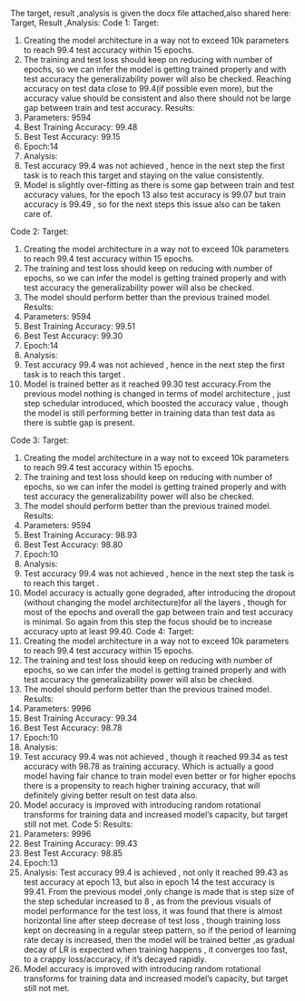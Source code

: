 The target, result ,analysis is given the docx file attached,also shared here:
Target, Result ,Analysis:
Code 1: 
Target:
1.	Creating the model architecture in a way not to exceed 10k parameters to reach 99.4 test accuracy within 15 epochs.
2.	The training and test loss should keep on reducing with number of epochs, so we can infer the model is getting trained properly and with test accuracy the generalizability power will also be checked.
Reaching  accuracy on test data close to 99.4(if possible even more), but the accuracy value should be consistent and also there should not be large gap between train and test accuracy.
Results:
1.	Parameters: 9594
2.	Best Training Accuracy: 99.48
3.	Best Test Accuracy: 99.15
4.	Epoch:14
3.	Analysis:
1.	Test accuracy 99.4 was not achieved , hence in the next step the first task is to reach this target and staying on the value consistently.
2.	Model is slightly over-fitting as there is  some gap between train and test accuracy values, for the  epoch 13 also test accuracy is 99.07 but train accuracy is 99.49 , so for the next steps this issue also can be taken care of.

Code 2: 
Target:
1.	Creating the model architecture in a way not to exceed 10k parameters to reach 99.4 test accuracy within 15 epochs.
2.	The training and test loss should keep on reducing with number of epochs, so we can infer the model is getting trained properly and with test accuracy the generalizability power will also be checked.
3.	The model should perform better than the previous trained model.
Results:
1.	Parameters: 9594
2.	Best Training Accuracy: 99.51
3.	Best Test Accuracy: 99.30
4.	Epoch:14
4.	Analysis:
1.	Test accuracy 99.4 was not achieved , hence in the next step the first task is to reach this target .
2.	Model is trained better as it reached 99.30 test accuracy.From the previous model nothing is changed in terms of model architecture , just step schedular introduced, which boosted the accuracy value , though the model is still performing better in training data than test data as there is subtle gap is present.

Code 3: 
Target:
1.	Creating the model architecture in a way not to exceed 10k parameters to reach 99.4 test accuracy within 15 epochs.
2.	The training and test loss should keep on reducing with number of epochs, so we can infer the model is getting trained properly and with test accuracy the generalizability power will also be checked.
3.	The model should perform better than the previous trained model.
Results:
1.	Parameters: 9594
2.	Best Training Accuracy: 98.93
3.	Best Test Accuracy: 98.80
4.	Epoch:10
4.	Analysis:
1.	Test accuracy 99.4 was not achieved , hence in the next step the task is to reach this target .
2.	Model accuracy is actually gone degraded, after introducing the dropout (without changing the model architecture)for all the layers , though for most of the epochs and overall the gap between train and test accuracy is minimal. So again from this step the focus should be to increase accuracy upto at least 99.40. 
Code 4:
Target:
1.	Creating the model architecture in a way not to exceed 10k parameters to reach 99.4 test accuracy within 15 epochs.
2.	The training and test loss should keep on reducing with number of epochs, so we can infer the model is getting trained properly and with test accuracy the generalizability power will also be checked.
3.	The model should perform better than the previous trained model.
Results:
1.	Parameters: 9996
2.	Best Training Accuracy: 99.34
3.	Best Test Accuracy: 98.78
4.	Epoch:10
4.	Analysis:
1.	Test accuracy 99.4 was not achieved , though it reached 99.34 as test accuracy with 98.78 as training accuracy. Which is actually a good model having fair chance to train model even better or for higher epochs there is a propensity to reach higher training accuracy, that will definitely giving better result on test data also. 
2.	Model accuracy is improved with introducing random rotational transforms for training data and increased model’s capacity, but target still not met.
Code 5: 
Results:
1.	Parameters: 9996
2.	Best Training Accuracy: 99.43
3.	Best Test Accuracy: 98.85
4.	Epoch:13
2.	Analysis:
Test accuracy 99.4 is achieved , not only it reached 99.43  as test accuracy at epoch 13, but also in epoch 14 the test accuracy is 99.41. From the previous model ,only change is made that is step size of the step schedular increased to 8 , as from the previous visuals of model performance for the test loss, it was found that there is almost horizontal line after steep decrease of test loss , though training loss kept on decreasing in a regular steep pattern, so if the period of learning rate decay is increased, then the model will be trained better ,as gradual decay of LR is expected when  training happens , it converges too fast, to a crappy loss/accuracy, if it’s decayed rapidly. 
1.	Model accuracy is improved with introducing random rotational transforms for training data and increased model’s capacity, but target still not met.

 
 

